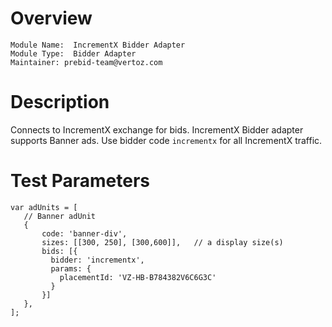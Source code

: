 # Overview

```
Module Name:  IncrementX Bidder Adapter
Module Type:  Bidder Adapter
Maintainer: prebid-team@vertoz.com
```

# Description

Connects to IncrementX exchange for bids.
IncrementX Bidder adapter supports Banner ads.
Use bidder code ```incrementx``` for all IncrementX traffic.

# Test Parameters
```
var adUnits = [
   // Banner adUnit
   {
       code: 'banner-div',
       sizes: [[300, 250], [300,600]],   // a display size(s)
       bids: [{
         bidder: 'incrementx',
         params: {
           placementId: 'VZ-HB-B784382V6C6G3C'
         }
       }]
   },
];
```

